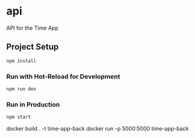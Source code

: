 # api

API for the Time App

## Project Setup

```sh
npm install
```

### Run with Hot-Reload for Development

```sh
npm run dev
```

### Run in Production

```sh
npm start
```

docker build . -t time-app-back
docker run -p 5000:5000 time-app-back
